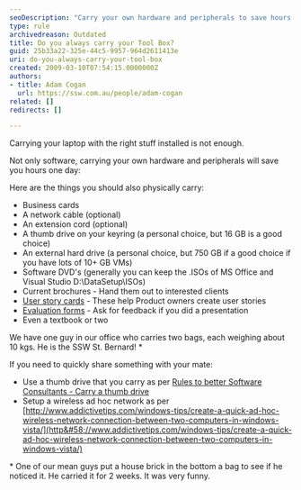 ```yaml
---
seoDescription: "Carry your own hardware and peripherals to save hours one day, including business cards, cables, thumb drives, external hard drives, software DVDs, and more."
type: rule
archivedreason: Outdated
title: Do you always carry your Tool Box?
guid: 25b33a22-325e-44c5-9957-964d2611413e
uri: do-you-always-carry-your-tool-box
created: 2009-03-10T07:54:15.0000000Z
authors:
- title: Adam Cogan
  url: https://ssw.com.au/people/adam-cogan
related: []
redirects: []

---
```


Carrying your laptop with the right stuff installed is not enough. 

 Not only software, carrying your own hardware and peripherals will save you hours one day: 

 Here are the things you should also physically carry:  
<!--endintro-->

* Business cards
* A network cable (optional)
* An extension cord (optional)
* A thumb drive on your keyring (a personal choice, but 16 GB is a good choice)
* An external hard drive (a personal choice, but 750 GB if a good choice if you have lots of 10+ GB VMs)
* Software DVD's (generally you can keep the .ISOs of MS Office and Visual Studio D:\DataSetup\ISOs\)
* Current brochures - Hand them out to interested clients
* [User story cards](http&#58;//www.ssw.com.au/ssw/standards/rules/RulesToBetterProjectManagementWithTFS.aspx#PrintedStoryCard) - These help Product owners create user stories
* [Evaluation forms](http&#58;//www.ssw.com.au/ssw/NETUG/UGEvaluationSurvey.aspx) - Ask for feedback if you did a presentation
* Even a textbook or two


We have one guy in our office who carries two bags, each weighing about 10 kgs. He is the SSW St. Bernard! \*

 If you need to quickly share something with your mate:

* Use a thumb drive that you carry as per 
      [Rules to better Software Consultants - Carry a thumb drive](/do-you-carry-your-usb-flash-drive-on-your-key-ring)
* Setup a wireless ad hoc network as per 
      [http://www.addictivetips.com/windows-tips/create-a-quick-ad-hoc-wireless-network-connection-between-two-computers-in-windows-vista/](http&#58;//www.addictivetips.com/windows-tips/create-a-quick-ad-hoc-wireless-network-connection-between-two-computers-in-windows-vista/)


\* One of our mean guys put a house brick in the bottom a bag to see if he noticed it. He carried it for 2 weeks. It was very funny.
